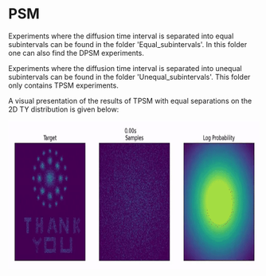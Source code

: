 # PSM

Experiments where the diffusion time interval is separated into equal subintervals can be found in the folder 'Equal_subintervals'. In this folder one can also find the DPSM experiments.

Experiments where the diffusion time interval is separated into unequal subintervals can be found in the folder 'Unequal_subintervals'. This folder only contains TPSM experiments.

A visual presentation of the results of TPSM with equal separations on the 2D TY distribution is given below:
<p align="center">
<img align="middle" src="./assets/Diffusion_TPSM_2D_200.gif" width="800" height="300" />
</p>
